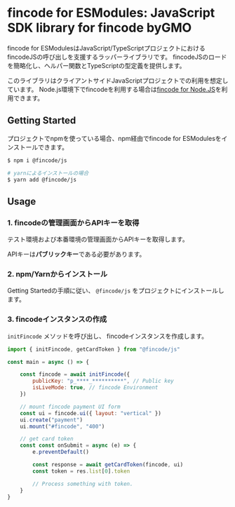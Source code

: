 # fincode for ESModules: JavaScript SDK library for fincode byGMO

fincode for ESModulesはJavaScript/TypeScriptプロジェクトにおけるfincodeJSの呼び出しを支援するラッパーライブラリです。 fincodeJSのロードを簡略化し、ヘルパー関数とTypeScriptの型定義を提供します。

このライブラリはクライアントサイドJavaScriptプロジェクトでの利用を想定しています。 Node.js環境下でfincodeを利用する場合は[fincode for Node.JS]()を利用できます。

## Getting Started
プロジェクトでnpmを使っている場合、npm経由でfincode for ESModulesをインストールできます。

```bash
$ npm i @fincode/js

# yarnによるインストールの場合
$ yarn add @fincode/js
```

## Usage
### 1. fincodeの管理画面からAPIキーを取得

テスト環境および本番環境の管理画面からAPIキーを取得します。

APIキーは**パブリックキー**である必要があります。

### 2. npm/Yarnからインストール

Getting Startedの手順に従い、 `@fincode/js` をプロジェクトにインストールします。

### 3. fincodeインスタンスの作成

`initFincode` メソッドを呼び出し、 fincodeインスタンスを作成します。

```js
import { initFincode, getCardToken } from "@fincode/js"

const main = async () => {

    const fincode = await initFincode({
        publicKey: "p_****_**********", // Public key
        isLiveMode: true, // fincode Environment
    })

    // mount fincode payment UI form
    const ui = fincode.ui({ layout: "vertical" })
    ui.create("payment")
    ui.mount("#fincode", "400")

    // get card token
    const const onSubmit = async (e) => {
        e.preventDefault()

        const response = await getCardToken(fincode, ui)
        const token = res.list[0].token

        // Process something with token.
    }
}
```